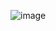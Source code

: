 ![image](https://github.com/UserQA07/Tallinn-Learning/assets/144763744/237ed239-b274-4caa-9aa8-805727c61b8f)

